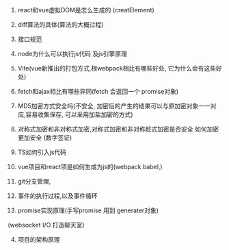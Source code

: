 1. react和vue虚拟DOM是怎么生成的 (creatElement)

2. diff算法的具体(算法的大概过程)

3. 接口规范

5. node为什么可以执行js代码   及js引擎原理

6. Vite(vue新推出的打包方式,根webpack相比有哪些好处, 它为什么会有这些好处)

7. fetch和ajax相比有哪些异同(fetch 会返回一个 promise对象)

9. MD5加密方式安全吗(不安全, 加密后的产生的结果可以与原加密对象一一对应,容易收集保存,  可以采用加盐加密的方式)

10. 对称式加密和非对称式加密,对称式加密和非对称趁式加密是否安全  如何加密更加安全 (数字签证)

11. TS如何引入js代码

12. vue项目和react项是如何生成为js的(webpack babel,)
    
13. git分支管理, 
    
14.  事件的执行过程,以及事件循环



8. promise实现原理(手写promise 用到 generater对象)

(websocket I/O 打造聊天室)

4. 项目的架构原理